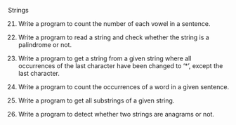 Strings

21. Write a program to count the number of each vowel in a sentence.

22. Write a program to read a string and check whether the string is a palindrome or not.

23. Write a program to get a string from a given string where all occurrences of the last character have been changed to ‘*’, except the last character.

24. Write a program to count the occurrences of a word in a given sentence.

25. Write a program to get all substrings of a given string.

26. Write a program to detect whether two strings are anagrams or not.
